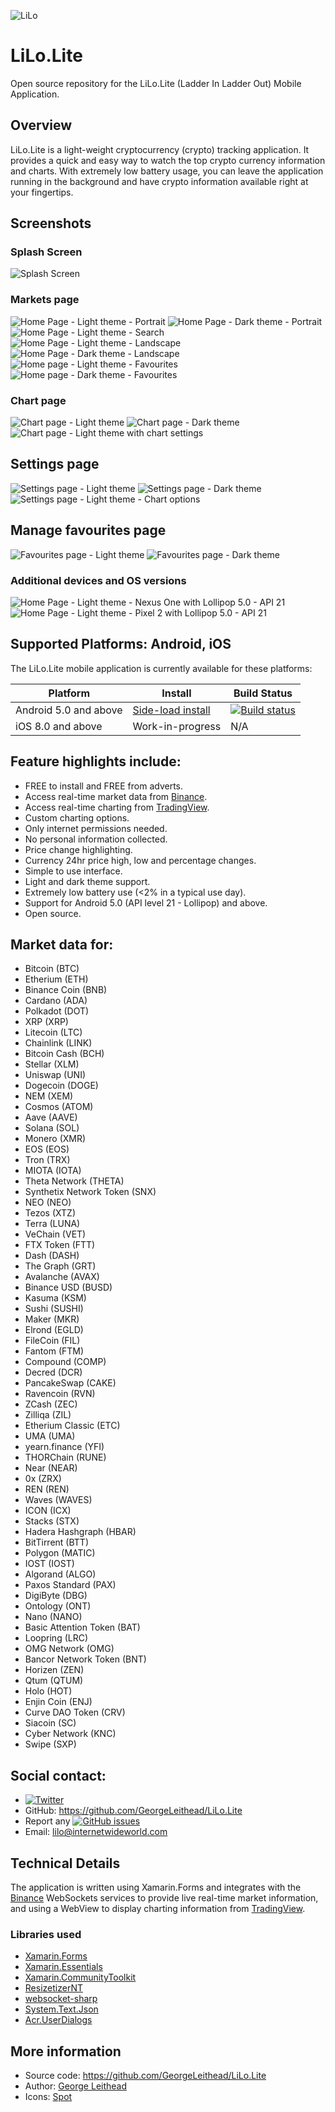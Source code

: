 ![LiLo](Screenshots/launcher_foreground.png "LiLo.Lite - logo")

# LiLo.Lite 
Open source repository for the LiLo.Lite (Ladder In Ladder Out) Mobile Application.

## Overview
LiLo.Lite is a light-weight cryptocurrency (crypto) tracking application.  It provides a quick and easy way to watch the top crypto currency information and charts.  With extremely low battery usage, you can leave the application running in the background and have crypto information available right at your fingertips.

## Screenshots
### Splash Screen
![Splash Screen](Screenshots/SplashScreen.png)
### Markets page
![Home Page - Light theme - Portrait](Screenshots/HomeLight.png)
![Home Page - Dark theme - Portrait](Screenshots/HomeDark.png)
![Home Page - Light theme - Search](Screenshots/HomeLight_Search.png)
![Home Page - Light theme - Landscape](Screenshots/HomeLightL.png)
![Home Page - Dark theme - Landscape](Screenshots/HomeDarkL.png)
![Home page - Light theme - Favourites](Screenshots/HomeLight_Favourites.png)
![Home page - Dark theme - Favourites](Screenshots/HomeDark_Favourites.png)

### Chart page
![Chart page - Light theme](Screenshots/ChartLight.png)
![Chart page - Dark theme](Screenshots/ChartDark.png)
![Chart page - Light theme with chart settings](Screenshots/ChartLight_Settings.png)

## Settings page
![Settings page - Light theme](Screenshots/SettingsLight.png)
![Settings page - Dark theme](Screenshots/SettingsDark.png)
![Settings page - Light theme - Chart options](Screenshots/SettingsLight_Chart.png)

## Manage favourites page
![Favourites page - Light theme](Screenshots/FavouritesLight.png)
![Favourites page - Dark theme](Screenshots/FavouritesDark.png)

### Additional devices and OS versions
![Home Page - Light theme - Nexus One with Lollipop 5.0 - API 21](Screenshots/HomeLight_Nexus_One_Lollipop_5.0_API_21.png)
![Home Page - Light theme - Pixel 2 with Lollipop 5.0 - API 21](Screenshots/HomeLight_Pixel_2_Lollipop_5.0_API_21.png)

## Supported Platforms: Android, iOS

The LiLo.Lite mobile application is currently available for these platforms:

| Platform | Install | Build Status |
| -------- | ------- | ------------ |
| Android 5.0 and above | [Side-load install](https://install.appcenter.ms/users/george-internetwideworld.com/apps/LiLo.Lite.Android/distribution_groups/public) | [![Build status](https://build.appcenter.ms/v0.1/apps/4a6daf54-3a40-41b5-b2b2-11f740b0b3c7/branches/master/badge)](https://appcenter.ms)       |
| iOS 8.0 and above | Work-in-progress | N/A       |

## Feature highlights include:
- FREE to install and FREE from adverts.
- Access real-time market data from [Binance](https://www.binance.com/).
- Access real-time charting from [TradingView](https://uk.tradingview.com/).
- Custom charting options.
- Only internet permissions needed.
- No personal information collected.
- Price change highlighting.
- Currency 24hr price high, low and percentage changes.
- Simple to use interface.
- Light and dark theme support.
- Extremely low battery use (<2% in a typical use day).
- Support for Android 5.0 (API level 21 - Lollipop) and above.
- Open source.

## Market data for:
- Bitcoin (BTC)
- Etherium (ETH)
- Binance Coin (BNB)
- Cardano (ADA)
- Polkadot (DOT)
- XRP (XRP)
- Litecoin (LTC)
- Chainlink (LINK)
- Bitcoin Cash (BCH)
- Stellar (XLM)
- Uniswap (UNI)
- Dogecoin (DOGE)
- NEM (XEM)
- Cosmos (ATOM)
- Aave (AAVE)
- Solana (SOL)
- Monero (XMR)
- EOS (EOS)
- Tron (TRX)
- MIOTA (IOTA)
- Theta Network (THETA)
- Synthetix Network Token (SNX)
- NEO (NEO)
- Tezos (XTZ)
- Terra (LUNA)
- VeChain (VET)
- FTX Token (FTT)
- Dash (DASH)
- The Graph (GRT)
- Avalanche (AVAX)
- Binance USD (BUSD)
- Kasuma (KSM)
- Sushi (SUSHI)
- Maker (MKR)
- Elrond (EGLD)
- FileCoin (FIL)
- Fantom (FTM)
- Compound (COMP)
- Decred (DCR)
- PancakeSwap (CAKE)
- Ravencoin (RVN)
- ZCash (ZEC)
- Zilliqa (ZIL)
- Etherium Classic (ETC)
- UMA (UMA)
- yearn.finance (YFI)
- THORChain (RUNE)
- Near (NEAR)
- 0x (ZRX)
- REN (REN)
- Waves (WAVES)
- ICON (ICX)
- Stacks (STX)
- Hadera Hashgraph (HBAR)
- BitTirrent (BTT)
- Polygon (MATIC)
- IOST (IOST)
- Algorand (ALGO)
- Paxos Standard (PAX)
- DigiByte (DBG)
- Ontology (ONT)
- Nano (NANO)
- Basic Attention Token (BAT)
- Loopring (LRC)
- OMG Network (OMG)
- Bancor Network Token (BNT)
- Horizen (ZEN)
- Qtum (QTUM)
- Holo (HOT)
- Enjin Coin (ENJ)
- Curve DAO Token (CRV)
- Siacoin (SC)
- Cyber Network (KNC)
- Swipe (SXP)

## Social contact:
- [![Twitter](https://img.shields.io/twitter/url/https/twitter.com/LiLoMobileApp.svg?style=social&label=Follow%20%40LiLoMobileApp)](https://twitter.com/LiLoMobileApp)
- GitHub: https://github.com/GeorgeLeithead/LiLo.Lite
- Report any [![GitHub issues](https://img.shields.io/github/issues/GeorgeLeithead/LiLo.Lite)](https://github.com/GeorgeLeithead/LiLo.Lite/issues)
- Email: [lilo@internetwideworld.com](mailto:lilo@internetwideworld.com)

## Technical Details
The application is written using Xamarin.Forms and integrates with the [Binance](https://www.binance.com/) WebSockets services to provide live real-time market information, and using a WebView to display charting information from [TradingView](https://uk.tradingview.com/).

### Libraries used
- [Xamarin.Forms](https://github.com/xamarin/Xamarin.Forms)
- [Xamarin.Essentials](https://github.com/xamarin/Essentials)
- [Xamarin.CommunityToolkit](https://github.com/xamarin/XamarinCommunityToolkit)
- [ResizetizerNT](https://github.com/Redth/ResizetizerNT)
- [websocket-sharp](https://github.com/PingmanTools/websocket-sharp/)
- [System.Text.Json](https://github.com/dotnet/corefx)
- [Acr.UserDialogs](https://github.com/aritchie/userdialogs)

## More information
- Source code: https://github.com/GeorgeLeithead/LiLo.Lite
- Author: [George Leithead](https://twitter.com/GeorgeLeithead/)
- Icons: [Spot]( https://github.com/spothq/cryptocurrency-icons)